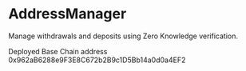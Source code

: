 # AddressManager
Manage withdrawals and deposits using Zero Knowledge verification.

Deployed Base Chain address
0x962aB6288e9F3E8C672b2B9c1D5Bb14a0d0a4EF2